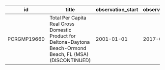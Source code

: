 | id          | title                                                                                                        | observation_start   | observation_end   |
|-------------|--------------------------------------------------------------------------------------------------------------|---------------------|-------------------|
| PCRGMP19660 | Total Per Capita Real Gross Domestic Product for Deltona-Daytona Beach-Ormond Beach, FL (MSA) (DISCONTINUED) | 2001-01-01          | 2017-01-01        |